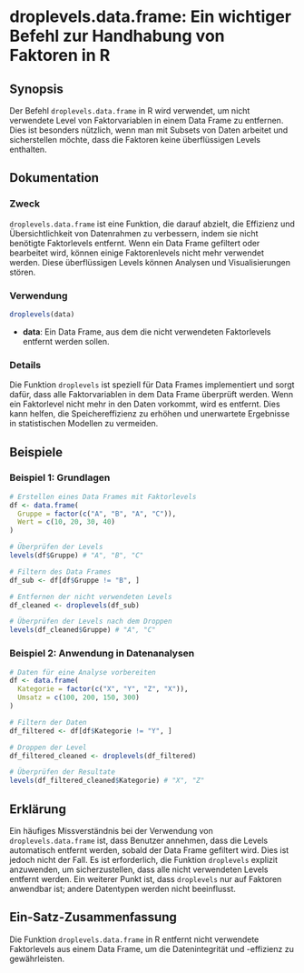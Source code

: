 <!--
Meta Description: # droplevels.data.frame: Ein wichtiger Befehl zur Handhabung von Faktoren in R ## Synopsis Der Befehl `droplevels.data.frame` in R wird verwendet, um ...
Meta Keywords: data, frame, droplevels, der, nicht
-->

# droplevels.data.frame: Ein wichtiger Befehl zur Handhabung von Faktoren in R

## Synopsis
Der Befehl `droplevels.data.frame` in R wird verwendet, um nicht verwendete Level von Faktorvariablen in einem Data Frame zu entfernen. Dies ist besonders nützlich, wenn man mit Subsets von Daten arbeitet und sicherstellen möchte, dass die Faktoren keine überflüssigen Levels enthalten.

## Dokumentation
### Zweck
`droplevels.data.frame` ist eine Funktion, die darauf abzielt, die Effizienz und Übersichtlichkeit von Datenrahmen zu verbessern, indem sie nicht benötigte Faktorlevels entfernt. Wenn ein Data Frame gefiltert oder bearbeitet wird, können einige Faktorenlevels nicht mehr verwendet werden. Diese überflüssigen Levels können Analysen und Visualisierungen stören.

### Verwendung
```R
droplevels(data)
```

- **data**: Ein Data Frame, aus dem die nicht verwendeten Faktorlevels entfernt werden sollen.

### Details
Die Funktion `droplevels` ist speziell für Data Frames implementiert und sorgt dafür, dass alle Faktorvariablen in dem Data Frame überprüft werden. Wenn ein Faktorlevel nicht mehr in den Daten vorkommt, wird es entfernt. Dies kann helfen, die Speichereffizienz zu erhöhen und unerwartete Ergebnisse in statistischen Modellen zu vermeiden.

## Beispiele
### Beispiel 1: Grundlagen
```R
# Erstellen eines Data Frames mit Faktorlevels
df <- data.frame(
  Gruppe = factor(c("A", "B", "A", "C")),
  Wert = c(10, 20, 30, 40)
)

# Überprüfen der Levels
levels(df$Gruppe) # "A", "B", "C"

# Filtern des Data Frames
df_sub <- df[df$Gruppe != "B", ]

# Entfernen der nicht verwendeten Levels
df_cleaned <- droplevels(df_sub)

# Überprüfen der Levels nach dem Droppen
levels(df_cleaned$Gruppe) # "A", "C"
```

### Beispiel 2: Anwendung in Datenanalysen
```R
# Daten für eine Analyse vorbereiten
df <- data.frame(
  Kategorie = factor(c("X", "Y", "Z", "X")),
  Umsatz = c(100, 200, 150, 300)
)

# Filtern der Daten
df_filtered <- df[df$Kategorie != "Y", ]

# Droppen der Level
df_filtered_cleaned <- droplevels(df_filtered)

# Überprüfen der Resultate
levels(df_filtered_cleaned$Kategorie) # "X", "Z"
```

## Erklärung
Ein häufiges Missverständnis bei der Verwendung von `droplevels.data.frame` ist, dass Benutzer annehmen, dass die Levels automatisch entfernt werden, sobald der Data Frame gefiltert wird. Dies ist jedoch nicht der Fall. Es ist erforderlich, die Funktion `droplevels` explizit anzuwenden, um sicherzustellen, dass alle nicht verwendeten Levels entfernt werden. Ein weiterer Punkt ist, dass `droplevels` nur auf Faktoren anwendbar ist; andere Datentypen werden nicht beeinflusst.

## Ein-Satz-Zusammenfassung
Die Funktion `droplevels.data.frame` in R entfernt nicht verwendete Faktorlevels aus einem Data Frame, um die Datenintegrität und -effizienz zu gewährleisten.